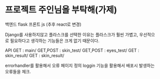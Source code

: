 # 프로젝트 주인님을 부탁해(가제)

백엔드 flask
프론트 js  (추후 react로 변경)

Django를 사용하지않고 플라스크를 선택한 이유는 플라스크가 훨씬 가볍고, 우선적으로 필요하다고 생각하는 기능들은 크게 없기 때문이다.

API GET : main/
    GET,POST : skin_test/
    GET,POST : eyes_test/
    GET : skin_result/
    GET : skin_result/

errorhandler를 활용해서 오류 페이지 정의
loggin 기능을 활용해서 배포시 발생하는 오류들을 체크.